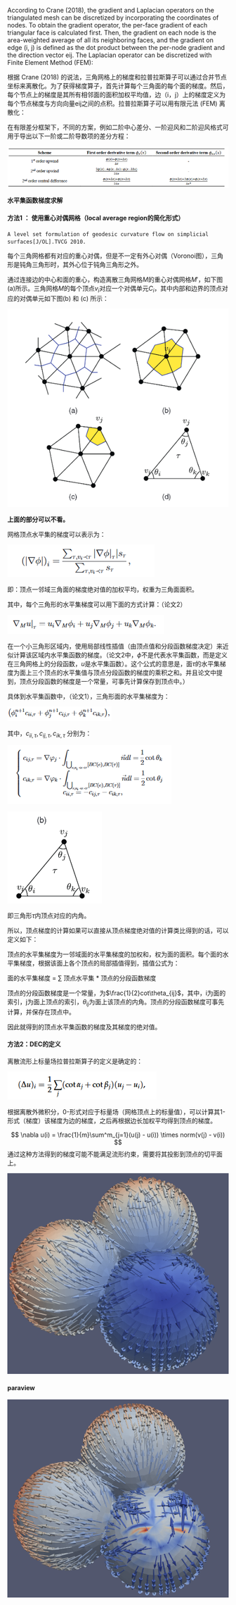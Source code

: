 According to Crane (2018), the gradient and Laplacian operators on the triangulated mesh can be discretized by incorporating the coordinates of nodes. To obtain the gradient operator, the per-face gradient of each triangular face is calculated first. Then, the gradient on each node is the area-weighted average of all its neighboring faces, and the gradient on edge (i, j) is defined as the dot product between the per-node gradient and the direction vector eij. The Laplacian operator can be discretized with Finite Element Method (FEM):

根据 Crane (2018) 的说法，三角网格上的梯度和拉普拉斯算子可以通过合并节点坐标来离散化。为了获得梯度算子，首先计算每个三角面的每个面的梯度。然后，每个节点上的梯度是其所有相邻面的面积加权平均值，边（i，j）上的梯度定义为每个节点梯度与方向向量eij之间的点积。拉普拉斯算子可以用有限元法 (FEM) 离散化：



在有限差分框架下，不同的方案，例如二阶中心差分、一阶迎风和二阶迎风格式可用于导出以下一阶或二阶导数项的差分方程：

![image-20241205100708729](https://raw.githubusercontent.com/poinne/md-pic/main/image-20241205100708729.png)







**水平集函数梯度求解**

#### 方法1 ： 使用重心对偶网格（local average region的简化形式）

`A level set formulation of geodesic curvature flow on simplicial surfaces[J/OL].TVCG 2010.`

每个三角网格都有对应的重心对偶，但是不一定有外心对偶（Voronoi图），三角形是钝角三角形时，其外心位于钝角三角形之外。

通过连接边的中心和面的重心，构造离散三角网格$M$的重心对偶网格$M'$，如下图(a)所示。三角网格$M$的每个顶点$v_i$对应一个对偶单元$C_i$，其中内部和边界的顶点对应的对偶单元如下图(b) 和 (c) 所示：

![image-20241205213048853](https://raw.githubusercontent.com/poinne/md-pic/main/image-20241205213048853.png)







**上面的部分可以不看。**

网格顶点水平集的梯度可以表示为：

![image-20241205214327147](https://raw.githubusercontent.com/poinne/md-pic/main/image-20241205214327147.png)

即：顶点一邻域三角面的梯度绝对值的加权平均，权重为三角面面积。

其中，每个三角形的水平集梯度可以用下面的方式计算：（论文2）

![image-20241205233140777](https://raw.githubusercontent.com/poinne/md-pic/main/image-20241205233140777.png)

在一个小三角形区域内，使用局部线性插值（由顶点值和分段函数梯度决定）来近似计算该区域内水平集函数的梯度。（论文2中，$\phi$不是代表水平集函数，而是定义在三角网格上的分段函数，$u$是水平集函数）。这个公式的意思是，面$\tau$的水平集梯度为面上三个顶点的水平集值与顶点分段函数的梯度的乘积之和。并且论文中提到，顶点分段函数的梯度是一个常量，可事先计算保存到顶点中。）

具体到水平集函数中，（论文1），三角形面的水平集梯度为：

![image-20241205233020643](https://raw.githubusercontent.com/poinne/md-pic/main/image-20241205233020643.png)

其中，$c_{ii,\tau},c_{ij,\tau},c_{ik,\tau}$ 分别为：

![image-20241205233513190](https://raw.githubusercontent.com/poinne/md-pic/main/image-20241205233513190.png)

![image-20241205233527191](https://raw.githubusercontent.com/poinne/md-pic/main/image-20241205233527191.png)

即三角形$\tau$内顶点对应的内角。

所以，顶点梯度的计算如果可以直接从顶点梯度绝对值的计算类比得到的话，可以定义如下：

顶点的水平集梯度为一邻域面的水平集梯度的加权和，权为面的面积。每个面的水平集梯度，根据该面上各个顶点的局部插值得到，插值公式为：

面的水平集梯度 =  $\sum$ 顶点水平集 * 顶点的分段函数梯度

顶点的分段函数梯度是一个常量，为$\frac{1}{2}cot\theta_{ij}$，其中，i为面的索引，j为面上顶点的索引，$\theta_{ij}$为面上该顶点的内角。顶点的分段函数梯度可事先计算，并保存在顶点中。

因此就得到的顶点水平集函数的梯度及其梯度的绝对值。

####  方法2：DEC的定义

离散流形上标量场拉普拉斯算子的定义是确定的：

![image-20241208095513262](https://raw.githubusercontent.com/poinne/md-pic/main/image-20241208095513262.png)

根据离散外微积分，0-形式对应于标量场（网格顶点上的标量值），可以计算其1-形式（梯度）该梯度为边的梯度，之后再根据边长加权平均得到顶点的梯度。

$$
\nabla u(i) = \frac{1}{m}\sum^m_{j=1}(u(j) - u(i)) \times norm(v(j) - v(i))
$$
通过这种方法得到的梯度可能不能满足流形约束，需要将其投影到顶点的切平面上。

![image-20241208145705629](https://raw.githubusercontent.com/poinne/md-pic/main/image-20241208145705629.png)



#### paraview

![image-20241208145752713](https://raw.githubusercontent.com/poinne/md-pic/main/image-20241208145752713.png)